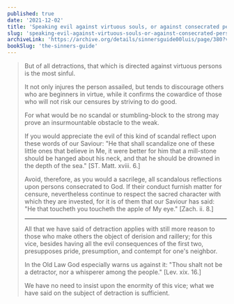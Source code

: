 ```yaml
---
published: true
date: '2021-12-02'
title: 'Speaking evil against virtuous souls, or against consecrated persons, is especially evil'
slug: 'speaking-evil-against-virtuous-souls-or-against-consecrated-persons-is-especially-evil'
archiveLink: 'https://archive.org/details/sinnersguide00luis/page/380?view=theater'
bookSlug: 'the-sinners-guide'
---
```


> But of all detractions, that which is directed against virtuous persons is the most sinful.
>
> It not only injures the person assailed, but tends to discourage others who are beginners in virtue, while it confirms the cowardice of those who will not risk our censures by striving to do good.
>
> For what would be no scandal or stumbling-block to the strong may prove an insurmountable obstacle to the weak.
>
> If you would appreciate the evil of this kind of scandal reflect upon these words of our Saviour: "He that shall scandalize one of these little ones that believe in Me, it were better for him that a mill-stone should be hanged about his neck, and that he should be drowned in the depth of the sea." [ST. Matt. xviii. 6.]
>
> Avoid, therefore, as you would a sacrilege, all scandalous reflections upon persons consecrated to God. If their conduct furnish matter for censure, nevertheless continue to respect the sacred character with which they are invested, for it is of them that our Saviour has said: "He that toucheth you toucheth the apple of My eye." [Zach. ii. 8.]
>
> ---
>
> All that we have said of detraction applies with still more reason to those who make others the object of derision and raillery; for this vice, besides having all the evil consequences of the first two, presupposes pride, presumption, and contempt for one's neighbor.
>
> In the Old Law God especially warns us against it: "Thou shalt not be a detractor, nor a whisperer among the people." [Lev. xix. 16.]
>
> We have no need to insist upon the enormity of this vice; what we have said on the subject of detraction is sufficient.